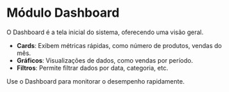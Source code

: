 # Módulo Dashboard

O Dashboard é a tela inicial do sistema, oferecendo uma visão geral.

- **Cards**: Exibem métricas rápidas, como número de produtos, vendas do mês.
- **Gráficos**: Visualizações de dados, como vendas por período.
- **Filtros**: Permite filtrar dados por data, categoria, etc.

Use o Dashboard para monitorar o desempenho rapidamente.
